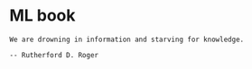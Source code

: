 # ML book

```{epigraph}
We are drowning in information and starving for knowledge.

-- Rutherford D. Roger
```
